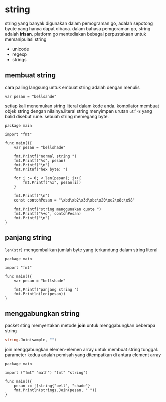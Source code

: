 # string

string yang banyak digunakan dalam pemograman go, adalah sepotong byute yang hanya dapat dibaca. dalam bahasa pemgoraman go, string adalah **irisan**. platform go mentediakan bebagai perpustakaan untuk memanipulasi string

- unicode
- regexp
- strings

## membuat string

cara paling langsung untuk embuat string adalah dengan menulis

```golang
var pesan = "bellsahde"
```

setiap kali menemukan string literal dalam kode anda. kompilator membuat objek string dengan nilainya.literal string menyimpan urutan ``utf-8`` yang balid disebut rune. sebuah string memegang byte.

```golang
package main

import "fmt"

func main(){
    var pesan = "bellshade"

    fmt.Printf("normal string ")
    fmt.Printf("%s", pesan)
    fmt.Printf("\n")
    fmt.Pritnf("hex byte: ")

    for i := 0; < len(pesan); i++{
        fmt.Printf("%x", pesan[i])
    }
    
    fmt.Printf("\n")
    const contohPesan = "\xbd\xb2\x3d\xbc\x20\xe2\x8c\x98"

    fmt.Printf("string menggunakan quote ")
    fmt.Printf("%+q", contohPesan)
    fmt.Printf("\n")
}
```

## panjang string

``len(str)`` mengembalikan jumlah byte yang terkandung dalam string literal

```golang
package main

import "fmt"

func main(){
    var pesan = "bellshade"

    fmt,Printf("panjang string ")
    fmt.Println(len(pesan))
}
```

## menggabungkan string

packet sting memyertakan metode **join** untuk menggabungkan beberapa string
```go
string.Join(sample, "")
```

join menggabungkan elemen-elemen array untuk membuat string tunggal. parameter kedua adalah pemisah yang ditempatkan di antara element array

```golang
package main

import ("fmt" "math") "fmt" "string")

func main(){
    pesan := []string{"bell", "shade"}
    fmt.Println(strings.Join(pesan, " "))
}
```